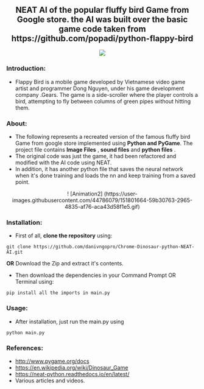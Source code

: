 <p align="center">
  <h2 align="center" style="margin-top: -4px !important;">NEAT AI of the popular fluffy bird Game from Google store.
	  the AI was built over the basic game code taken from https://github.com/popadi/python-flappy-bird </h2>
</p>
<p align="center">
	<img src="http://ForTheBadge.com/images/badges/made-with-python.svg">
</p>



### Introduction:

-	Flappy Bird is a mobile game developed by Vietnamese video game artist and programmer Dong Nguyen, under his game development company .Gears. The game is a side-scroller where the player controls a bird, attempting to fly between columns of green pipes without hitting them.

### About:

-	The following represents a recreated version of the famous fluffy bird Game from google store implemented using **Python and PyGame**. The project file contains **Image Files** , **sound files** and **python files** .
-	The original code was just the game, it had been refactored and modified with the AI code using NEAT.
-	In addition, it has another python file that saves the neural network when it's done training and loads the nn and keep training from a saved point.

<p align="center">
	! [Animation2] (https://user-images.githubusercontent.com/44786079/151801664-59b30763-2965-4835-af76-aca43d58f1e5.gif)
</p>

### Installation:

-	First of all, **clone the repository** using:
```
git clone https://github.com/danivngopro/Chrome-Dinosaur-python-NEAT-AI.git
``` 
**OR**
Download the Zip and extract it's contents.

-	Then download the dependencies in your Command Prompt OR Terminal using:
```
pip install all the imports in main.py
```

### Usage:

-	After installation, just run the main.py using
```
python main.py
```

### References:
-	http://www.pygame.org/docs
-	https://en.wikipedia.org/wiki/Dinosaur_Game
-	https://neat-python.readthedocs.io/en/latest/
-	Various articles and videos.
